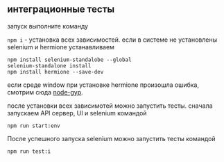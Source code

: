 ## интеграционные тесты

запуск
выполните команду
 
`npm i` - установка всех зависимостей.
если в системе не установлены selenium и hermione устанавливаем
```
npm install selenium-standalobe --global
selenium-standalone install
npm install hermione --save-dev
``` 

если среде window при установке hermione произошла ошибка, смотрим сюда [node-gyp](https://github.com/nodejs/node-gyp#on-windows).

после установки всех зависимотей можно запустить тесты. 
сначала запускаем API сервер, UI и selenium командой
```
npm run start:env
```

После успешного запуска selenium можно запустить тесты командой
```$xslt
npm run test:i
```